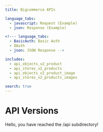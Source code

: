 ```yaml
---
title: Bigcommerce APIs

language_tabs:
  - javascript: Request (Example)
  - json: Response (Example)

<!--- language_tabs:
  - BasicAuth: Basic Auth
  - OAuth
  - json: JSON Response -->

includes:
  - api_objects_v2_product
  - api_stores_v2_products
  - api_objects_v2_product_image
  - api_stores_v2_products_images

search: true
---
```


# API Versions

Hello, you have reached the /api subdirectory! 


